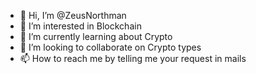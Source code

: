 - 👋 Hi, I’m @ZeusNorthman
- 👀 I’m interested in Blockchain
- 🌱 I’m currently learning about Crypto
- 💞️ I’m looking to collaborate on Crypto types
- 📫 How to reach me by telling me your request in mails

<!---
ZeusNorthman/ZeusNorthman is a ✨ special ✨ repository because its `README.md` (this file) appears on your GitHub profile.
You can click the Preview link to take a look at your changes.
--->
